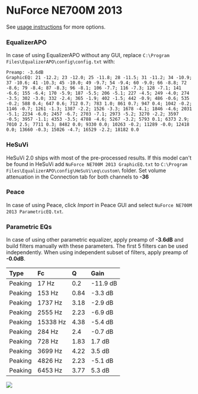 # NuForce NE700M 2013
See [usage instructions](https://github.com/jaakkopasanen/AutoEq#usage) for more options.

### EqualizerAPO
In case of using EqualizerAPO without any GUI, replace `C:\Program Files\EqualizerAPO\config\config.txt`
with:
```
Preamp: -3.6dB
GraphicEQ: 21 -12.2; 23 -12.0; 25 -11.8; 28 -11.5; 31 -11.2; 34 -10.9; 37 -10.6; 41 -10.3; 45 -10.0; 49 -9.7; 54 -9.4; 60 -9.0; 66 -8.8; 72 -8.6; 79 -8.4; 87 -8.3; 96 -8.1; 106 -7.7; 116 -7.3; 128 -7.1; 141 -6.6; 155 -6.4; 170 -5.9; 187 -5.5; 206 -5.1; 227 -4.5; 249 -4.0; 274 -3.5; 302 -3.0; 332 -2.4; 365 -1.9; 402 -1.5; 442 -0.9; 486 -0.6; 535 -0.2; 588 0.4; 647 0.6; 712 0.7; 783 1.0; 861 0.7; 947 0.4; 1042 -0.2; 1146 -0.7; 1261 -1.3; 1387 -2.2; 1526 -3.3; 1678 -4.1; 1846 -4.6; 2031 -5.1; 2234 -6.0; 2457 -6.7; 2703 -7.1; 2973 -5.2; 3270 -2.2; 3597 -0.5; 3957 -1.1; 4353 -3.5; 4788 -4.6; 5267 -3.2; 5793 0.1; 6373 2.9; 7010 2.5; 7711 0.3; 8482 0.0; 9330 0.0; 10263 -0.2; 11289 -0.0; 12418 0.0; 13660 -0.3; 15026 -4.7; 16529 -2.2; 18182 0.0
```

### HeSuVi
HeSuVi 2.0 ships with most of the pre-processed results. If this model can't be found in HeSuVi add
`NuForce NE700M 2013 GraphicEQ.txt` to `C:\Program Files\EqualizerAPO\config\HeSuVi\eq\custom\` folder.
Set volume attenuation in the Connection tab for both channels to **-36**

### Peace
In case of using Peace, click *Import* in Peace GUI and select `NuForce NE700M 2013 ParametricEQ.txt`.

### Parametric EQs
In case of using other parametric equalizer, apply preamp of **-3.6dB** and build filters manually
with these parameters. The first 5 filters can be used independently.
When using independent subset of filters, apply preamp of **-0.0dB**.

| Type    | Fc       |    Q | Gain     |
|:--------|:---------|:-----|:---------|
| Peaking | 17 Hz    | 0.2  | -11.9 dB |
| Peaking | 153 Hz   | 0.84 | -3.3 dB  |
| Peaking | 1737 Hz  | 3.18 | -2.9 dB  |
| Peaking | 2555 Hz  | 2.23 | -6.9 dB  |
| Peaking | 15338 Hz | 4.38 | -5.4 dB  |
| Peaking | 284 Hz   | 2.4  | -0.7 dB  |
| Peaking | 728 Hz   | 1.83 | 1.7 dB   |
| Peaking | 3699 Hz  | 4.22 | 3.5 dB   |
| Peaking | 4826 Hz  | 2.23 | -5.1 dB  |
| Peaking | 6453 Hz  | 3.77 | 5.3 dB   |

![](https://raw.githubusercontent.com/jaakkopasanen/AutoEq/master/results/innerfidelity/sbaf-serious/NuForce%20NE700M%202013/NuForce%20NE700M%202013.png)